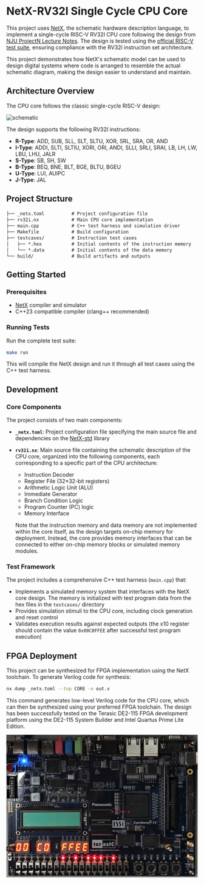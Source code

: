 # NetX-RV32I Single Cycle CPU Core

This project uses [NetX](https://github.com/pascal-lab/NetX), the schematic hardware description language, to implement a single-cycle RISC-V RV32I CPU core following the design from [NJU ProjectN Lecture Notes](https://nju-projectn.github.io/dlco-lecture-note/index.html). The design is tested using the [official RISC-V test suite](https://github.com/riscv/riscv-tests), ensuring compliance with the RV32I instruction set architecture.

This project demonstrates how NetX's schematic model can be used to design digital systems where code is arranged to resemble the actual schematic diagram, making the design easier to understand and maintain.

## Architecture Overview

The CPU core follows the classic single-cycle RISC-V design:

![schematic](https://nju-projectn.github.io/dlco-lecture-note/_images/rv32isingle.png)

The design supports the following RV32I instructions:

- **R-Type**: ADD, SUB, SLL, SLT, SLTU, XOR, SRL, SRA, OR, AND
- **I-Type**: ADDI, SLTI, SLTIU, XORI, ORI, ANDI, SLLI, SRLI, SRAI, LB, LH, LW, LBU, LHU, JALR
- **S-Type**: SB, SH, SW
- **B-Type**: BEQ, BNE, BLT, BGE, BLTU, BGEU
- **U-Type**: LUI, AUIPC
- **J-Type**: JAL

## Project Structure

```
├── _netx.toml          # Project configuration file
├── rv32i.nx            # Main CPU core implementation
├── main.cpp            # C++ test harness and simulation driver
├── Makefile            # Build configuration
├── testcases/          # Instruction test cases
│   ├── *.hex           # Initial contents of the instruction memory
│   └── *.data          # Initial contents of the data memory
└── build/              # Build artifacts and outputs
```

## Getting Started

### Prerequisites

- [NetX](https://github.com/pascal-lab/NetX) compiler and simulator
- C++23 compatible compiler (clang++ recommended)

### Running Tests

Run the complete test suite:

```bash
make run
```

This will compile the NetX design and run it through all test cases using the C++ test harness.


## Development

### Core Components

The project consists of two main components:

- **`_netx.toml`**: Project configuration file specifying the main source file and dependencies on the [NetX-std](https://github.com/pascal-lab/NetX-std) library
- **`rv32i.nx`**: Main source file containing the schematic description of the CPU core, organized into the following components, each corresponding to a specific part of the CPU architecture:
  
  - Instruction Decoder
  - Register File (32×32-bit registers)
  - Arithmetic Logic Unit (ALU)
  - Immediate Generator
  - Branch Condition Logic
  - Program Counter (PC) logic
  - Memory Interface
  
  Note that the instruction memory and data memory are not implemented within the core itself, as the design targets on-chip memory for deployment. Instead, the core provides memory interfaces that can be connected to either on-chip memory blocks or simulated memory modules.

### Test Framework

The project includes a comprehensive C++ test harness (`main.cpp`) that:
- Implements a simulated memory system that interfaces with the NetX core design. The memory is initialized with test program data from the hex files in the `testcases/` directory
- Provides simulation stimuli to the CPU core, including clock generation and reset control
- Validates execution results against expected outputs (the x10 register should contain the value `0x00C0FFEE` after successful test program execution)

## FPGA Deployment

This project can be synthesized for FPGA implementation using the NetX toolchain. To generate Verilog code for synthesis:

```bash
nx dump _netx.toml --top CORE -o out.v
```

This command generates low-level Verilog code for the CPU core, which can then be synthesized using your preferred FPGA toolchain. The design has been successfully tested on the Terasic DE2-115 FPGA development platform using the DE2-115 System Builder and Intel Quartus Prime Lite Edition.

![FPGA](https://github.com/naiiren/NetX-RISC-V/blob/main/FPGA.jpg)
